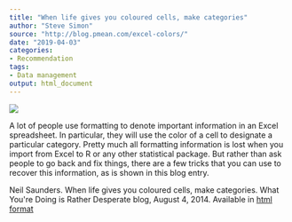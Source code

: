 ```yaml
---
title: "When life gives you coloured cells, make categories"
author: "Steve Simon"
source: "http://blog.pmean.com/excel-colors/"
date: "2019-04-03"
categories:
- Recommendation
tags:
- Data management
output: html_document
---
```


![](http://www.pmean.com/new-images/19/excel-colors01.png)

<div class="notes">

A lot of people use formatting to denote important information in an Excel spreadsheet. In particular, they will use the color of a cell to designate a particular category. Pretty much all formatting information is lost when you import from Excel to R or any other statistical package. But rather than ask people to go back and fix things, there are a few tricks that you can use to recover this information, as is shown in this blog entry.

Neil Saunders. When life gives you coloured cells, make categories. What You're Doing is Rather Desperate blog, August 4, 2014. Available in [html format][sau1]

[sau1]: https://nsaunders.wordpress.com/2014/08/06/when-life-gives-you-coloured-cells-make-categories/

</div>
